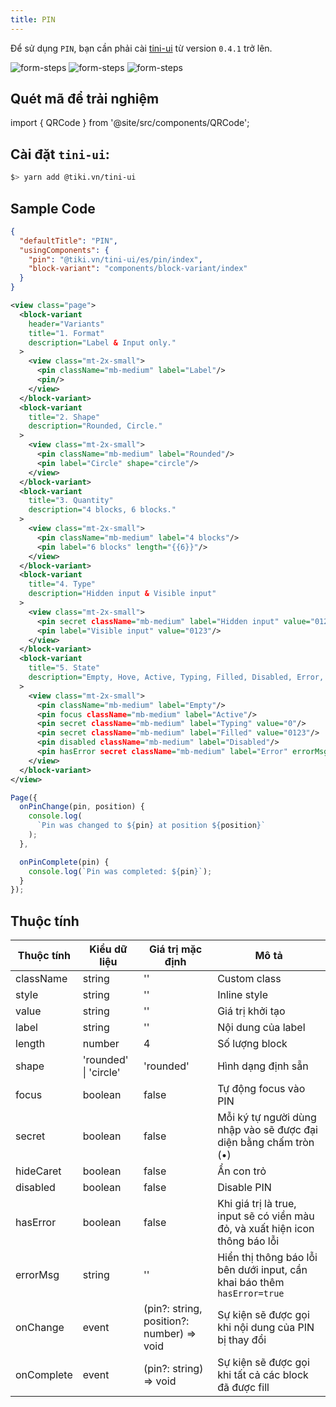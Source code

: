 ```yaml
---
title: PIN
---
```


Để sử dụng `PIN`, bạn cần phải cài [tini-ui](https://www.npmjs.com/package/@tiki.vn/tini-ui) từ version `0.4.1` trở lên.

<div style={{ width: '100%', maxWidth: 250 }}>
  <img src="/img/pin-1.png" alt="form-steps"/>
  <img src="/img/pin-2.png" alt="form-steps"/>
  <img src="/img/pin-3.png" alt="form-steps"/>
</div>

## Quét mã để trải nghiệm

import { QRCode } from '@site/src/components/QRCode';

<QRCode page="pages/component/advance/form/pin/index" />

## Cài đặt `tini-ui`:

```bash
$> yarn add @tiki.vn/tini-ui
```

## Sample Code


```json title=index.json
{
  "defaultTitle": "PIN",
  "usingComponents": {
    "pin": "@tiki.vn/tini-ui/es/pin/index",
    "block-variant": "components/block-variant/index"
  }
}
```

```xml title=index.txml
<view class="page">
  <block-variant
    header="Variants"
    title="1. Format"
    description="Label & Input only."
  >
    <view class="mt-2x-small">
      <pin className="mb-medium" label="Label"/>
      <pin/>
    </view>
  </block-variant>
  <block-variant
    title="2. Shape"
    description="Rounded, Circle."
  >
    <view class="mt-2x-small">
      <pin className="mb-medium" label="Rounded"/>
      <pin label="Circle" shape="circle"/>
    </view>
  </block-variant>
  <block-variant
    title="3. Quantity"
    description="4 blocks, 6 blocks."
  >
    <view class="mt-2x-small">
      <pin className="mb-medium" label="4 blocks"/>
      <pin label="6 blocks" length="{{6}}"/>
    </view>
  </block-variant>
  <block-variant
    title="4. Type"
    description="Hidden input & Visible input"
  >
    <view class="mt-2x-small">
      <pin secret className="mb-medium" label="Hidden input" value="0123"/>
      <pin label="Visible input" value="0123"/>
    </view>
  </block-variant>
  <block-variant
    title="5. State"
    description="Empty, Hove, Active, Typing, Filled, Disabled, Error, Skeleton loading."
  >
    <view class="mt-2x-small">
      <pin className="mb-medium" label="Empty"/>
      <pin focus className="mb-medium" label="Active"/>
      <pin secret className="mb-medium" label="Typing" value="0"/>
      <pin secret className="mb-medium" label="Filled" value="0123"/>
      <pin disabled className="mb-medium" label="Disabled"/>
      <pin hasError secret className="mb-medium" label="Error" errorMsg="Error message" value="0123"/>
    </view>
  </block-variant>
</view>
```

```js title=index.js
Page({
  onPinChange(pin, position) {
    console.log(
      `Pin was changed to ${pin} at position ${position}`
    );
  },

  onPinComplete(pin) {
    console.log(`Pin was completed: ${pin}`);
  }
});
```

## Thuộc tính 

| Thuộc tính   | Kiểu dữ liệu                   |  Giá trị mặc định                           | Mô tả                                                                   |
| ---------- | --------------------- | ----------------------------------------- | ----------------------------------------------------------------------------- |
| className  | string                | ''                                        | Custom class                                                                  |
| style      | string                | ''                                        | Inline style                                                                  |
| value      | string                | ''                                        | Giá trị khởi tạo                                                              |
| label      | string                | ''                                        | Nội dung của label                                                            |
| length     | number                | 4                                         | Số lượng block                                                                |
| shape      | 'rounded' \| 'circle' | 'rounded'                                 | Hình dạng định sẵn                                                            |
| focus      | boolean               | false                                     | Tự động focus vào PIN                                                         |
| secret     | boolean               | false                                     | Mỗi ký tự người dùng nhập vào sẽ được đại diện bằng chấm tròn (•)             |
| hideCaret  | boolean               | false                                     | Ẩn con trỏ                                                                    |
| disabled   | boolean               | false                                     | Disable PIN                                                                   |
| hasError   | boolean               | false                                     | Khi giá trị là true, input sẽ có viền màu đỏ, và xuất hiện icon thông báo lỗi |
| errorMsg   | string                | ''                                        | Hiển thị thông báo lỗi bên dưới input, cần khai báo thêm `hasError=true`      |
| onChange   | event                 | (pin?: string, position?: number) => void | Sự kiện sẽ được gọi khi nội dung của PIN bị thay đổi                          |
| onComplete | event                 | (pin?: string) => void                    | Sự kiện sẽ được gọi khi tất cả các block đã được fill                         |
